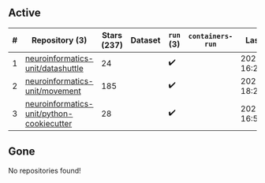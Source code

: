 ## Active
| # | Repository (3) | Stars (237) | Dataset | `run` (3) | `containers-run` | Last Modified |
| --- | --- | --- | --- | --- | --- | --- |
| 1 | [neuroinformatics-unit/datashuttle](https://github.com/neuroinformatics-unit/datashuttle) | 24 |  | :heavy_check_mark: |  | 2025-06-02 16:28:43+00:00 |
| 2 | [neuroinformatics-unit/movement](https://github.com/neuroinformatics-unit/movement) | 185 |  | :heavy_check_mark: |  | 2025-06-03 18:23:09+00:00 |
| 3 | [neuroinformatics-unit/python-cookiecutter](https://github.com/neuroinformatics-unit/python-cookiecutter) | 28 |  | :heavy_check_mark: |  | 2025-06-02 16:50:32+00:00 |

## Gone
No repositories found!
